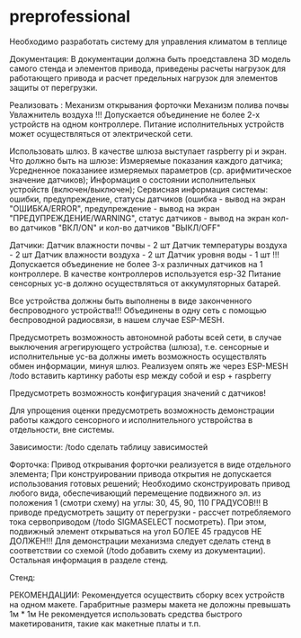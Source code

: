 # preprofessional
Необходимо разработать систему для управления климатом в теплице

Документация:
В документации должна быть проедставлена 3D модель самого стенда и элементов привода, приведены расчеты нагрузок для работающего привода и расчет предельных нагрузок для элементов защиты от перегрузки.

Реализовать :
Механизм открывания форточки
Механизм полива почвы
Увлажнитель воздуха
!!! Допускается объединение не более 2-х устройств на одном контроллере. Питание исполнительных
устройств может осуществляться от электрической сети.

Использовать шлюз. В качестве шлюза выступает raspberry pi и экран. 
Что должно быть на шлюзе:
Измеряемые показания каждого датчика;
Усредненное показаниее измеряемых параметров (ср. арифмитическое значение датчиков);
Информация о состоянии исполнительных устройств (включен/выключен);
Сервисная информация системы: ошибки, предупреждение, статусы датчиков (ошибка - вывод на экран "ОШИБКА/ERROR", предупреждение - вывод на экран "ПРЕДУПРЕЖДЕНИЕ/WARNING", статус датчиков - вывод на экран кол-во датчиков "ВКЛ/ON" и кол-во датчиков "ВЫКЛ/OFF"

Датчики:
Датчик влажности почвы - 2 шт
Датчик температуры воздуха - 2 шт
Датчик влажности воздуха - 2 шт
Датчик уровня воды - 1 шт
!!! Допускается объединение не более 3-х различных датчиков на 1 контроллере.
В качестве контроллеров используется esp-32
Питание сенсорных ус-в должно осуществляться от аккумуляторных батарей.

Все устройства должны быть выполнены в виде законченного беспроводного устройства!!! Объединены в одну сеть с помощью беспроводной радиосвязи, в нашем случае ESP-MESH.

Предусмотреть возможность автономной работы всей сети, в случае выключения агрегирующего устройства (шлюза), т.е. сенсорные и исполнительные ус-ва должны иметь возможность осуществлять обмен информации, минуя шлюз. Реализуем опять же через ESP-MESH
/todo вставить картинку работы esp между собой и esp + raspberry

Предусмотреть возможность конфигурация значений с датчиков!

Для упрощения оценки предусмотреть возможность демонстрации работы каждого сенсорного и исполнительного уствройства в отдельности, вне системы.

Зависимости:
/todo сделать таблицу зависимостей

Форточка:
Привод открывания форточки реализуется в виде отдельного элемента;
При конструировании привода открытия не допускается использования готовых решений;
Необходимо сконструировать привод любого вида, обеспечивающий перемещение подвижного эл. из положения 1 (смотри схему) на углы: 30, 45, 90, 110 ГРАДУСОВ!!!
В приводе предусмотреть защиту от перегрузки - рассчет потребляемого тока сервоприводом (/todo SIGMASELECT посмотреть). При этом, подвижный элемент открываться на угол БОЛЕЕ 45 градусов НЕ ДОЛЖЕН!!!
Для демонстрации механизма следует сделать стенд в соответствии со схемой (/todo добавить схему из документации). Остальная информация в разделе стенд.

Стенд:



РЕКОМЕНДАЦИИ:
Рекомендуется осуществить сборку всех устройств на одном макете. Гарабритные размеры макета не доложны превышать 1м * 1м
Не рекомендуется использовать средства быстрого макетированитя, такие как макетные платы и т.п.
